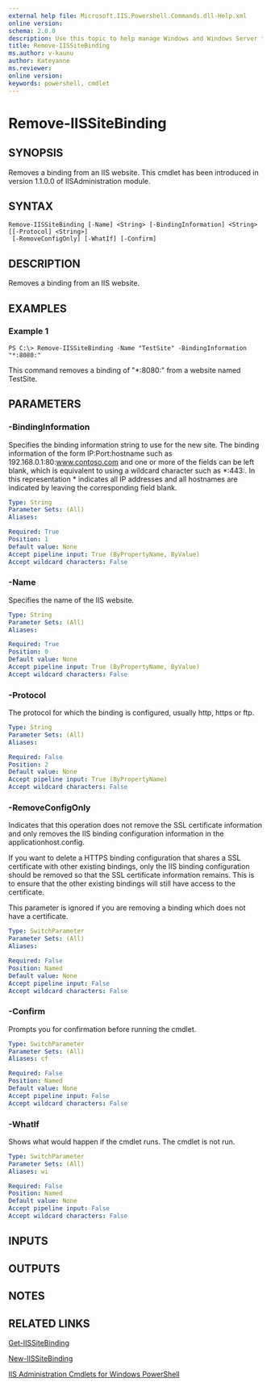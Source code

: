 ```yaml
---
external help file: Microsoft.IIS.Powershell.Commands.dll-Help.xml
online version:
schema: 2.0.0
description: Use this topic to help manage Windows and Windows Server technologies with Windows PowerShell.
title: Remove-IISSiteBinding
ms.author: v-kaunu
author: Kateyanne
ms.reviewer:
online version:
keywords: powershell, cmdlet
---
```


# Remove-IISSiteBinding

## SYNOPSIS
Removes a binding from an IIS website. This cmdlet has been introduced in version 1.1.0.0 of IISAdministration module.

## SYNTAX

```
Remove-IISSiteBinding [-Name] <String> [-BindingInformation] <String> [[-Protocol] <String>]
 [-RemoveConfigOnly] [-WhatIf] [-Confirm]
```

## DESCRIPTION
Removes a binding from an IIS website.

## EXAMPLES

### Example 1
```
PS C:\> Remove-IISSiteBinding -Name "TestSite" -BindingInformation "*:8080:"
```

This command removes a binding of "*:8080:" from a website named TestSite.

## PARAMETERS

### -BindingInformation
Specifies the binding information string to use for the new site. The binding information of the form
IP:Port:hostname such as 192.168.0.1:80:www.contoso.com and one or more of the fields can be left blank, which
is equivalent to using a wildcard character such as \*:443:. In this representation \*  indicates all IP
addresses and all hostnames are indicated by leaving the corresponding field blank.

```yaml
Type: String
Parameter Sets: (All)
Aliases:

Required: True
Position: 1
Default value: None
Accept pipeline input: True (ByPropertyName, ByValue)
Accept wildcard characters: False
```

### -Name
Specifies the name of the IIS website.

```yaml
Type: String
Parameter Sets: (All)
Aliases:

Required: True
Position: 0
Default value: None
Accept pipeline input: True (ByPropertyName, ByValue)
Accept wildcard characters: False
```

### -Protocol
The protocol for which the binding is configured, usually http, https or ftp.

```yaml
Type: String
Parameter Sets: (All)
Aliases:

Required: False
Position: 2
Default value: None
Accept pipeline input: True (ByPropertyName)
Accept wildcard characters: False
```

### -RemoveConfigOnly
Indicates that this operation does not remove the SSL certificate information and only removes the IIS binding configuration information in the applicationhost.config.

If you want to delete a HTTPS binding configuration that shares a SSL certificate with other existing bindings, only the IIS binding configuration should be removed so that the SSL certificate information remains.
This is to ensure that the other existing bindings will still have access to the certificate.

This parameter is ignored if you are removing a binding which does not have a certificate.


```yaml
Type: SwitchParameter
Parameter Sets: (All)
Aliases:

Required: False
Position: Named
Default value: None
Accept pipeline input: False
Accept wildcard characters: False
```

### -Confirm
Prompts you for confirmation before running the cmdlet.

```yaml
Type: SwitchParameter
Parameter Sets: (All)
Aliases: cf

Required: False
Position: Named
Default value: None
Accept pipeline input: False
Accept wildcard characters: False
```

### -WhatIf
Shows what would happen if the cmdlet runs.
The cmdlet is not run.

```yaml
Type: SwitchParameter
Parameter Sets: (All)
Aliases: wi

Required: False
Position: Named
Default value: None
Accept pipeline input: False
Accept wildcard characters: False
```

## INPUTS

## OUTPUTS

## NOTES

## RELATED LINKS

[Get-IISSiteBinding](./Get-IISSiteBinding.md)

[New-IISSiteBinding](./New-IISSiteBinding.md)

[IIS Administration Cmdlets for Windows PowerShell](./iisadministration.md)
